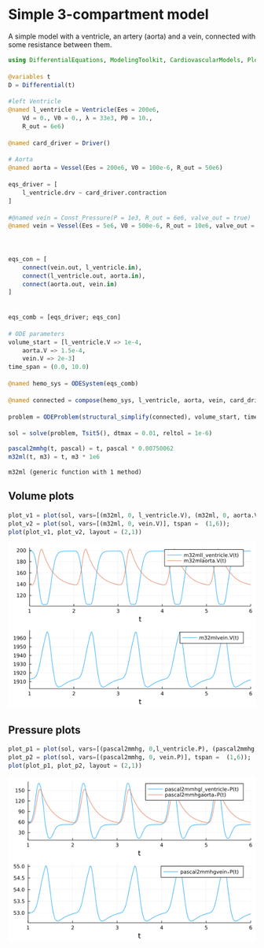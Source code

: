 # Simple 3-compartment model

A simple model with a ventricle, an artery (aorta) and a vein, connected with some resistance between them.

```julia
using DifferentialEquations, ModelingToolkit, CardiovascularModels, Plots

@variables t
D = Differential(t)

#left Ventricle
@named l_ventricle = Ventricle(Ees = 200e6,
    Vd = 0., V0 = 0., λ = 33e3, P0 = 10.,
    R_out = 6e6)

@named card_driver = Driver()

# Aorta
@named aorta = Vessel(Ees = 200e6, V0 = 100e-6, R_out = 50e6)

eqs_driver = [
    l_ventricle.drv ~ card_driver.contraction
]

#@named vein = Const_Pressure(P = 1e3, R_out = 6e6, valve_out = true)
@named vein = Vessel(Ees = 5e6, V0 = 500e-6, R_out = 10e6, valve_out = true)



eqs_con = [
    connect(vein.out, l_ventricle.in),
    connect(l_ventricle.out, aorta.in),
    connect(aorta.out, vein.in)
]


eqs_comb = [eqs_driver; eqs_con]

# ODE parameters
volume_start = [l_ventricle.V => 1e-4, 
    aorta.V => 1.5e-4,
    vein.V => 2e-3]
time_span = (0.0, 10.0)

@named hemo_sys = ODESystem(eqs_comb)

@named connected = compose(hemo_sys, l_ventricle, aorta, vein, card_driver)

problem = ODEProblem(structural_simplify(connected), volume_start, time_span, [])

sol = solve(problem, Tsit5(), dtmax = 0.01, reltol = 1e-6)
```


```julia
pascal2mmhg(t, pascal) = t, pascal * 0.00750062
m32ml(t, m3) = t, m3 * 1e6
```

```
m32ml (generic function with 1 method)
```





## Volume plots
```julia
plot_v1 = plot(sol, vars=[(m32ml, 0, l_ventricle.V), (m32ml, 0, aorta.V)], tspan =  (1,6));
plot_v2 = plot(sol, vars=[(m32ml, 0, vein.V)], tspan =  (1,6));
plot(plot_v1, plot_v2, layout = (2,1))
```

![](figures/three_compartment_model_3_1.png)



## Pressure plots
```julia
plot_p1 = plot(sol, vars=[(pascal2mmhg, 0,l_ventricle.P), (pascal2mmhg, 0,aorta.P)], tspan =  (1,6));
plot_p2 = plot(sol, vars=[(pascal2mmhg, 0, vein.P)], tspan =  (1,6));
plot(plot_p1, plot_p2, layout = (2,1))
```

![](figures/three_compartment_model_4_1.png)
